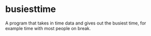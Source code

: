 # busiesttime
A program that takes in time data and gives out the busiest time, for example time with most people on break.
